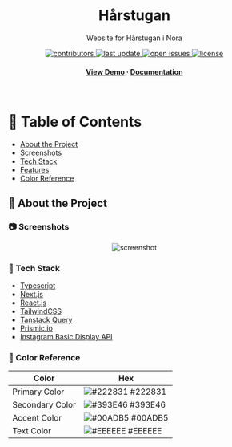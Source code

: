 <div align="center">
  <h1>Hårstugan</h1>
  
  <p>
Website for Hårstugan i Nora
  </p>
  
  
<!-- Badges -->
<p>
  <a href="https://github.com/alice-ang/harstugan_2023/graphs/contributors">
    <img src="https://img.shields.io/github/contributors/Louis3797/awesome-readme-template" alt="contributors" />
  </a>
  <a href="">
    <img src="https://img.shields.io/github/last-commit/alice-ang/harstugan_2023" alt="last update" />
  </a>

  <a href="https://github.com/alice-ang/harstugan_2023/issues/">
    <img src="https://img.shields.io/github/issues/alice-ang/harstugan_2023" alt="open issues" />
  </a>
  <a href="https://github.com/alice-ang/harstugan_2023/blob/master/LICENSE">
    <img src="https://img.shields.io/github/license/alice-ang/harstugan_2023" alt="license" />
  </a>
</p>
   
<h4>
    <a href="https://harstugan-2023.vercel.app/">View Demo</a>
  <span> · </span>
    <a href="https://github.com/alice-ang/harstugan_2023">Documentation</a>

</div>

<br />

<!-- Table of Contents -->

# :notebook_with_decorative_cover: Table of Contents

- [About the Project](#star2-about-the-project)
- [Screenshots](#camera-screenshots)
- [Tech Stack](#space_invader-tech-stack)
- [Features](#dart-features)
- [Color Reference](#art-color-reference)

<!-- About the Project -->

## :star2: About the Project

<!-- Screenshots -->

### :camera: Screenshots

<div align="center"> 
  <img src="https://placehold.co/600x400?text=Your+Screenshot+here" alt="screenshot" />
</div>

<!-- TechStack -->

### :space_invader: Tech Stack

  <ul>
    <li><a href="https://www.typescriptlang.org/">Typescript</a></li>
    <li><a href="https://nextjs.org/">Next.js</a></li>
    <li><a href="https://reactjs.org/">React.js</a></li>
    <li><a href="https://tailwindcss.com/">TailwindCSS</a></li>
    <li><a href="https://tanstack.com/query/v4/docs/react/quick-start">Tanstack Query</a></li>
    <li><a href="https://prismic.io/">Prismic.io</a></li>
    <li><a href="    https://developers.facebook.com/docs/instagram-basic-display-api/">Instagram Basic Display API</a></li>

  </ul>

<!-- Features -->

### :art: Color Reference

| Color           | Hex                                                              |
| --------------- | ---------------------------------------------------------------- |
| Primary Color   | ![#222831](https://via.placeholder.com/10/222831?text=+) #222831 |
| Secondary Color | ![#393E46](https://via.placeholder.com/10/393E46?text=+) #393E46 |
| Accent Color    | ![#00ADB5](https://via.placeholder.com/10/00ADB5?text=+) #00ADB5 |
| Text Color      | ![#EEEEEE](https://via.placeholder.com/10/EEEEEE?text=+) #EEEEEE |
